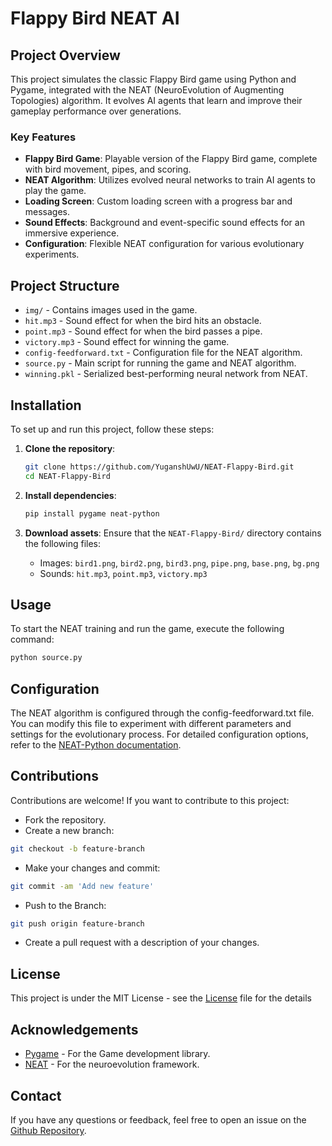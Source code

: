 # Flappy Bird NEAT AI

## Project Overview

This project simulates the classic Flappy Bird game using Python and Pygame, integrated with the NEAT (NeuroEvolution of Augmenting Topologies) algorithm. It evolves AI agents that learn and improve their gameplay performance over generations.

### Key Features

- **Flappy Bird Game**: Playable version of the Flappy Bird game, complete with bird movement, pipes, and scoring.
- **NEAT Algorithm**: Utilizes evolved neural networks to train AI agents to play the game.
- **Loading Screen**: Custom loading screen with a progress bar and messages.
- **Sound Effects**: Background and event-specific sound effects for an immersive experience.
- **Configuration**: Flexible NEAT configuration for various evolutionary experiments.

## Project Structure

- `img/` - Contains images used in the game.
- `hit.mp3` - Sound effect for when the bird hits an obstacle.
- `point.mp3` - Sound effect for when the bird passes a pipe.
- `victory.mp3` - Sound effect for winning the game.
- `config-feedforward.txt` - Configuration file for the NEAT algorithm.
- `source.py` - Main script for running the game and NEAT algorithm.
- `winning.pkl` - Serialized best-performing neural network from NEAT.

## Installation

To set up and run this project, follow these steps:

1. **Clone the repository**:
    ```bash
    git clone https://github.com/YuganshUwU/NEAT-Flappy-Bird.git
    cd NEAT-Flappy-Bird
    ```

2. **Install dependencies**:
    ```bash
    pip install pygame neat-python
    ```

3. **Download assets**: Ensure that the `NEAT-Flappy-Bird/` directory contains the following files:
    - Images: `bird1.png`, `bird2.png`, `bird3.png`, `pipe.png`, `base.png`, `bg.png`
    - Sounds: `hit.mp3`, `point.mp3`, `victory.mp3`

## Usage

To start the NEAT training and run the game, execute the following command:

```bash
python source.py
```

## Configuration

The NEAT algorithm is configured through the config-feedforward.txt file. You can modify this file to experiment with different parameters and settings for the evolutionary process. For detailed configuration options, refer to the [NEAT-Python documentation](https://neat-python.readthedocs.io/en/latest/config_file.html).



## Contributions

Contributions are welcome! If you want to contribute to this project:

- Fork the repository.
- Create a new branch:

```bash
git checkout -b feature-branch
```

- Make your changes and commit:
```bash
git commit -am 'Add new feature'
```

- Push to the Branch:
```bash
git push origin feature-branch
```

- Create a pull request with a description of your changes.


## License

This project is under the MIT License - see the [License](https://choosealicense.com/licenses/mit/) file for the details


## Acknowledgements

 - [Pygame](https://www.pygame.org/) - For the Game development library.
 - [NEAT](https://neat-python.readthedocs.io/en/latest/) - For the neuroevolution framework.


## Contact

If you have any questions or feedback, feel free to open an issue on the [Github Repository](https://github.com/YuganshUwU/NEAT-Flappy-Bird).

